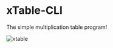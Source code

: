 # xTable-CLI
The simple multiplication table program!

![xtable](https://user-images.githubusercontent.com/36286877/127775685-ad53f444-162c-4e74-a4c2-9352022d4451.png)
